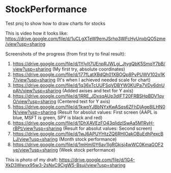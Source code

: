 # StockPerformance
Test proj to show how to draw charts for stocks

This is video how it looks like: https://drive.google.com/file/d/1uCLgXTeW9emJSrhp3WFcHyUnxbQO5zme/view?usp=sharing

Screenshots of the progress (from first try to final result):
1) https://drive.google.com/file/d/1YIyIt7UEnpRJWLgi_JtygQbK5SmqY7bB/view?usp=sharing (My first try, absolute coordinates)
2) https://drive.google.com/file/d/177fLatXBdQh01XBOQp8PyPUWV102o1K7/view?usp=sharing (It's when I achieved needed scale for chart)
3) https://drive.google.com/file/d/1q36xTcUUFSqVDBYW0KUPa7VDy6dnUpAh/view?usp=sharing (Added axises and text for Y axis)
4) https://drive.google.com/file/d/1RRE_JDxsqAUp3dlFT20FRBSHpBDV1qyO/view?usp=sharing (Centered text for Y axis)
5) https://drive.google.com/file/d/1kwpYJBbNYxKwASqs6ZFhDjAge8lLHN0N/view?usp=sharing (Result for absolut values: First screen (AAPL is blue, MSFT is green, SPY is black and red)
6) https://drive.google.com/file/d/1DhXAVEzFO43qIidzISwAa5M1RyH-rBPt/view?usp=sharing (Result for absolut values: Second screen) 
7) https://drive.google.com/file/d/1wJ6APUYHtzZQ6RHIOakOBuEdhPexcBLJ/view?usp=sharing (Month stock performance)
8) https://drive.google.com/file/d/1mHml0Y6av1IgRGkjsj4wWC0KmaGOF2ve/view?usp=sharing (Week stock performance)

This is photo of my draft: https://drive.google.com/file/d/1G4-XkD3Wwvx95w3-2sNxC9CigW5-Bsuj/view?usp=sharing
